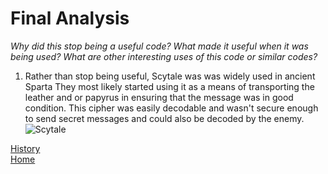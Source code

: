 # Final Analysis
*Why did this stop being a useful code? What made it useful when it was being used? What are other interesting uses of this code or similar codes?*
1. Rather than stop being useful, Scytale was was widely used in ancient Sparta They most likely started using it as a means of transporting the leather and or papyrus in ensuring that the message was in good condition. This cipher was easily decodable and wasn't secure enough to send secret messages and could also be decoded by the enemy.
![Scytale](https://upload.wikimedia.org/wikipedia/commons/5/51/Skytale.png)

[History](scytale_history.md)  
[Home](README.md)
